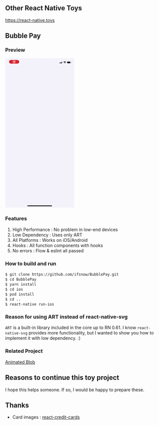 ## Other React Native Toys
https://react-native.toys

## Bubble Pay
### Preview
![Screenshot](screenshots/bubble-pay.gif)

### Features
1. High Performance : No problem in low-end devices
2. Low Dependency : Uses only ART
3. All Platforms : Works on iOS/Android
4. Hooks : All function components with hooks
5. No errors : Flow & eslint all passed

### How to build and run
```shell
$ git clone https://github.com/ifsnow/BubblePay.git
$ cd BubblePay
$ yarn install
$ cd ios
$ pod install
$ cd ..
$ react-native run-ios
```

### Reason for using ART instead of react-native-svg
`ART` is a built-in library included in the core up to RN 0.61. I know `react-native-svg` provides more functionality, but I wanted to show you how to implement it with low dependency. :)

### Related Project
[Animated Blob](https://github.com/ifsnow/AnimatedBlob)

## Reasons to continue this toy project
I hope this helps someone. If so, I would be happy to prepare these.

## Thanks
- Card images : [react-credit-cards](https://amarofashion.github.io/react-credit-cards/)

